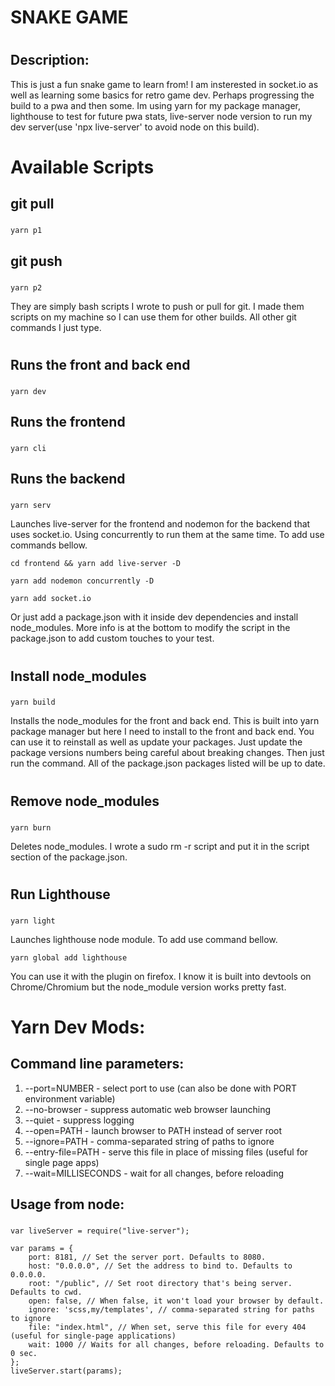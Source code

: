 #
#
# SNAKE GAME
#
## Description:
This is just a fun snake game to learn from! I am insterested in socket.io as well as learning some basics for retro game dev. Perhaps progressing the build to a pwa and then some. Im using yarn for my package manager, lighthouse to test for future pwa stats, live-server node version to run my dev server(use 'npx live-server' to avoid node on this build). 
#
# Available Scripts
## git pull 
### 
```
yarn p1
```
## git push
### 
```
yarn p2
```
They are simply bash scripts I wrote to push or pull for git. I made them scripts on my machine so I can use them for other builds. All other git commands I just type.
#
## Runs the front and back end
### 
```
yarn dev
```
## Runs the frontend
### 
```
yarn cli
```
## Runs the backend
### 
```
yarn serv
```
Launches live-server for the frontend and nodemon for the backend that uses socket.io. Using concurrently to run them at the same time. To add use commands bellow.
```
cd frontend && yarn add live-server -D
```
```
yarn add nodemon concurrently -D
```
```
yarn add socket.io
```
Or just add a package.json with it inside dev dependencies and install node_modules. More info is at the bottom to modify the script in the package.json to add custom touches to your test.
#
## Install node_modules
###
```
yarn build
```
Installs the node_modules for the front and back end. This is built into yarn package manager but here I need to install to the front and back end. You can use it to reinstall as well as update your packages. Just update the package versions numbers being careful about breaking changes. Then just run the command. All of the package.json packages listed will be up to date.
#
## Remove node_modules
### 
```
yarn burn
```
Deletes node_modules. I wrote a sudo rm -r script and put it in the script section of the package.json.
#
## Run Lighthouse
### 
```
yarn light
```
Launches lighthouse node module. To add use command bellow.
```
yarn global add lighthouse
```
You can use it with the plugin on firefox. I know it is built into devtools on Chrome/Chromium but the node_module version works pretty fast.
#
#
# Yarn Dev Mods:
## Command line parameters:

   1. --port=NUMBER - select port to use (can also be done with PORT environment variable)
   2. --no-browser - suppress automatic web browser launching
   3. --quiet - suppress logging
   4. --open=PATH - launch browser to PATH instead of server root
   5. --ignore=PATH - comma-separated string of paths to ignore
   6. --entry-file=PATH - serve this file in place of missing files (useful for single page apps)
   7. --wait=MILLISECONDS - wait for all changes, before reloading

## Usage from node:
###
```
var liveServer = require("live-server");
 
var params = {
    port: 8181, // Set the server port. Defaults to 8080.
    host: "0.0.0.0", // Set the address to bind to. Defaults to 0.0.0.0.
    root: "/public", // Set root directory that's being server. Defaults to cwd.
    open: false, // When false, it won't load your browser by default.
    ignore: 'scss,my/templates', // comma-separated string for paths to ignore
    file: "index.html", // When set, serve this file for every 404 (useful for single-page applications)
    wait: 1000 // Waits for all changes, before reloading. Defaults to 0 sec.
};
liveServer.start(params);
```
